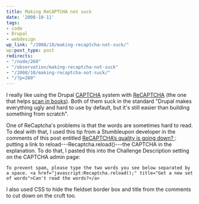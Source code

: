 ```yaml
---
title: Making ReCAPTCHA not suck
date: '2008-10-11'
tags:
- code
- Drupal
- webdesign
wp_link: "/2008/10/making-recaptcha-not-suck/"
wp:post_type: post
redirects:
- "/node/260"
- "/observation/making-recaptcha-not-suck"
- "/2008/10/making-recaptcha-not-suck/"
- "/?p=260"
---
```


I really like using the Drupal [CAPTCHA](http://drupal.org/project/captcha) system with [ReCAPTCHA](http://drupal.org/project/recaptcha) (the one that helps [scan in books](http://recaptcha.net/)). Both of them suck in the standard "Drupal makes everything ugly and hard to use by default, but it's still easier than building something from scratch".

One of ReCaptcha's problems is that the words are sometimes hard to read. To deal with that, I used this tip from a Stumbleupon developer in the comments of this post entitled [ReCAPTCHA’s quality is going down? ](http://a.wholelottanothing.org/2008/03/27/recaptchas-quality-is-going-down/): putting a link to reload---Recaptcha.reload()---the CAPTCHA in the explanation. To do that, I pasted this into the Challenge Description setting on the CAPTCHA admin page:

`
To prevent spam, please type the two words you see below separated by a space. <a href="javascript:Recaptcha.reload();" title="Get a new set of words">Can't read the words?</a>
`

I also used CSS to hide the fieldset border box and title from the comments to cut down on the cruft too.
